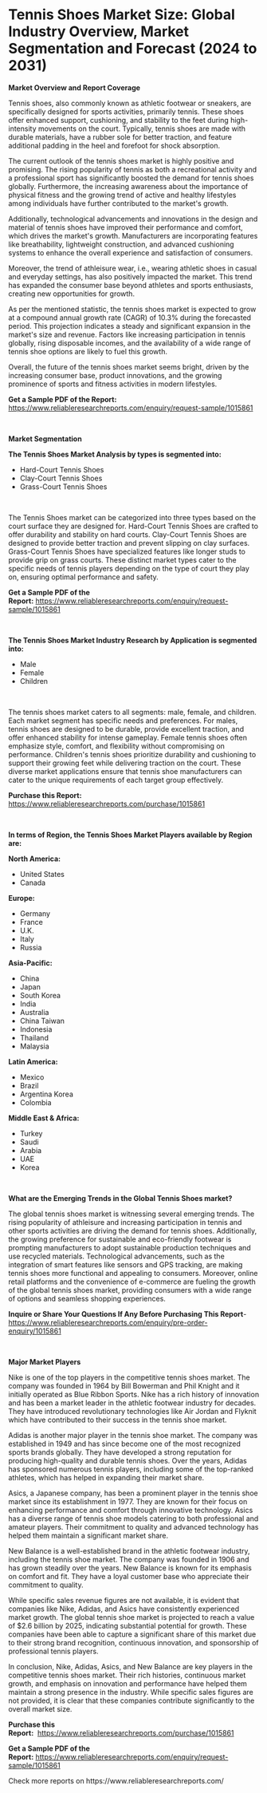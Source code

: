 <p><h1>Tennis Shoes Market Size: Global Industry Overview, Market Segmentation and Forecast (2024 to 2031)</h1></p><p><strong>Market Overview and Report Coverage</strong></p>
<p><p>Tennis shoes, also commonly known as athletic footwear or sneakers, are specifically designed for sports activities, primarily tennis. These shoes offer enhanced support, cushioning, and stability to the feet during high-intensity movements on the court. Typically, tennis shoes are made with durable materials, have a rubber sole for better traction, and feature additional padding in the heel and forefoot for shock absorption.</p><p>The current outlook of the tennis shoes market is highly positive and promising. The rising popularity of tennis as both a recreational activity and a professional sport has significantly boosted the demand for tennis shoes globally. Furthermore, the increasing awareness about the importance of physical fitness and the growing trend of active and healthy lifestyles among individuals have further contributed to the market's growth.</p><p>Additionally, technological advancements and innovations in the design and material of tennis shoes have improved their performance and comfort, which drives the market's growth. Manufacturers are incorporating features like breathability, lightweight construction, and advanced cushioning systems to enhance the overall experience and satisfaction of consumers.</p><p>Moreover, the trend of athleisure wear, i.e., wearing athletic shoes in casual and everyday settings, has also positively impacted the market. This trend has expanded the consumer base beyond athletes and sports enthusiasts, creating new opportunities for growth.</p><p>As per the mentioned statistic, the tennis shoes market is expected to grow at a compound annual growth rate (CAGR) of 10.3% during the forecasted period. This projection indicates a steady and significant expansion in the market's size and revenue. Factors like increasing participation in tennis globally, rising disposable incomes, and the availability of a wide range of tennis shoe options are likely to fuel this growth.</p><p>Overall, the future of the tennis shoes market seems bright, driven by the increasing consumer base, product innovations, and the growing prominence of sports and fitness activities in modern lifestyles.</p></p>
<p><strong>Get a Sample PDF of the Report:</strong> <a href="https://www.reliableresearchreports.com/enquiry/request-sample/1015861">https://www.reliableresearchreports.com/enquiry/request-sample/1015861</a></p>
<p>&nbsp;</p>
<p><strong>Market Segmentation</strong></p>
<p><strong>The Tennis Shoes Market Analysis by types is segmented into:</strong></p>
<p><ul><li>Hard-Court Tennis Shoes</li><li>Clay-Court Tennis Shoes</li><li>Grass-Court Tennis Shoes</li></ul></p>
<p>&nbsp;</p>
<p><p>The Tennis Shoes market can be categorized into three types based on the court surface they are designed for. Hard-Court Tennis Shoes are crafted to offer durability and stability on hard courts. Clay-Court Tennis Shoes are designed to provide better traction and prevent slipping on clay surfaces. Grass-Court Tennis Shoes have specialized features like longer studs to provide grip on grass courts. These distinct market types cater to the specific needs of tennis players depending on the type of court they play on, ensuring optimal performance and safety.</p></p>
<p><strong>Get a Sample PDF of the Report:</strong>&nbsp;<a href="https://www.reliableresearchreports.com/enquiry/request-sample/1015861">https://www.reliableresearchreports.com/enquiry/request-sample/1015861</a></p>
<p>&nbsp;</p>
<p><strong>The Tennis Shoes Market Industry Research by Application is segmented into:</strong></p>
<p><ul><li>Male</li><li>Female</li><li>Children</li></ul></p>
<p>&nbsp;</p>
<p><p>The tennis shoes market caters to all segments: male, female, and children. Each market segment has specific needs and preferences. For males, tennis shoes are designed to be durable, provide excellent traction, and offer enhanced stability for intense gameplay. Female tennis shoes often emphasize style, comfort, and flexibility without compromising on performance. Children's tennis shoes prioritize durability and cushioning to support their growing feet while delivering traction on the court. These diverse market applications ensure that tennis shoe manufacturers can cater to the unique requirements of each target group effectively.</p></p>
<p><strong>Purchase this Report:</strong>&nbsp; <a href="https://www.reliableresearchreports.com/purchase/1015861">https://www.reliableresearchreports.com/purchase/1015861</a></p>
<p>&nbsp;</p>
<p><strong>In terms of Region, the Tennis Shoes Market Players available by Region are:</strong></p>
<p>
    <p> <strong> North America: </strong>
        <ul>
            <li>United States</li>
            <li>Canada</li>
        </ul>
        </p> 
    <p> <strong> Europe: </strong>
        <ul>
            <li>Germany</li>
            <li>France</li>
            <li>U.K.</li>
            <li>Italy</li>
            <li>Russia</li>
        </ul>
        </p> 
    <p> <strong> Asia-Pacific: </strong>
        <ul>
            <li>China</li>
            <li>Japan</li>
            <li>South Korea</li>
            <li>India</li>
            <li>Australia</li>
            <li>China Taiwan</li>
            <li>Indonesia</li>
            <li>Thailand</li>
            <li>Malaysia</li>
        </ul>
        </p> 
    <p> <strong> Latin America: </strong>
        <ul>
            <li>Mexico</li>
            <li>Brazil</li>
            <li>Argentina Korea</li>
            <li>Colombia</li>
        </ul>
        </p> 
    <p> <strong> Middle East & Africa: </strong>
        <ul>
            <li>Turkey</li>
            <li>Saudi</li>
            <li>Arabia</li>
            <li>UAE</li>
            <li>Korea</li>
        </ul>
    </p>
    </p>
<p>&nbsp;</p>
<p><strong>What are the Emerging Trends in the Global Tennis Shoes market?</strong></p>
<p><p>The global tennis shoes market is witnessing several emerging trends. The rising popularity of athleisure and increasing participation in tennis and other sports activities are driving the demand for tennis shoes. Additionally, the growing preference for sustainable and eco-friendly footwear is prompting manufacturers to adopt sustainable production techniques and use recycled materials. Technological advancements, such as the integration of smart features like sensors and GPS tracking, are making tennis shoes more functional and appealing to consumers. Moreover, online retail platforms and the convenience of e-commerce are fueling the growth of the global tennis shoes market, providing consumers with a wide range of options and seamless shopping experiences.</p></p>
<p><strong>Inquire or Share Your Questions If Any Before Purchasing This Report</strong>- <a href="https://www.reliableresearchreports.com/enquiry/pre-order-enquiry/1015861">https://www.reliableresearchreports.com/enquiry/pre-order-enquiry/1015861</a></p>
<p>&nbsp;</p>
<p><strong>Major Market Players</strong></p>
<p><p>Nike is one of the top players in the competitive tennis shoes market. The company was founded in 1964 by Bill Bowerman and Phil Knight and it initially operated as Blue Ribbon Sports. Nike has a rich history of innovation and has been a market leader in the athletic footwear industry for decades. They have introduced revolutionary technologies like Air Jordan and Flyknit which have contributed to their success in the tennis shoe market.</p><p>Adidas is another major player in the tennis shoe market. The company was established in 1949 and has since become one of the most recognized sports brands globally. They have developed a strong reputation for producing high-quality and durable tennis shoes. Over the years, Adidas has sponsored numerous tennis players, including some of the top-ranked athletes, which has helped in expanding their market share.</p><p>Asics, a Japanese company, has been a prominent player in the tennis shoe market since its establishment in 1977. They are known for their focus on enhancing performance and comfort through innovative technology. Asics has a diverse range of tennis shoe models catering to both professional and amateur players. Their commitment to quality and advanced technology has helped them maintain a significant market share.</p><p>New Balance is a well-established brand in the athletic footwear industry, including the tennis shoe market. The company was founded in 1906 and has grown steadily over the years. New Balance is known for its emphasis on comfort and fit. They have a loyal customer base who appreciate their commitment to quality. </p><p>While specific sales revenue figures are not available, it is evident that companies like Nike, Adidas, and Asics have consistently experienced market growth. The global tennis shoe market is projected to reach a value of $2.6 billion by 2025, indicating substantial potential for growth. These companies have been able to capture a significant share of this market due to their strong brand recognition, continuous innovation, and sponsorship of professional tennis players.</p><p>In conclusion, Nike, Adidas, Asics, and New Balance are key players in the competitive tennis shoes market. Their rich histories, continuous market growth, and emphasis on innovation and performance have helped them maintain a strong presence in the industry. While specific sales figures are not provided, it is clear that these companies contribute significantly to the overall market size.</p></p>
<p><strong>Purchase this Report:</strong>&nbsp;&nbsp;<a href="https://www.reliableresearchreports.com/purchase/1015861">https://www.reliableresearchreports.com/purchase/1015861</a></p>
<p></p>
<p><strong>Get a Sample PDF of the Report:</strong>&nbsp;<a href="https://www.reliableresearchreports.com/enquiry/request-sample/1015861">https://www.reliableresearchreports.com/enquiry/request-sample/1015861</a></p>
<p>Check more reports on https://www.reliableresearchreports.com/</p>